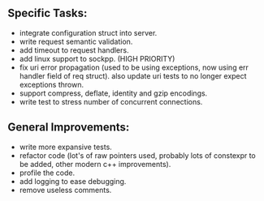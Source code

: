 Specific Tasks:
---------------

- integrate configuration struct into server.
- write request semantic validation.
- add timeout to request handlers.
- add linux support to sockpp. (HIGH PRIORITY)
- fix uri error propagation (used to be using exceptions, now using err handler field of req struct).
  also update uri tests to no longer expect exceptions thrown.
- support compress, deflate, identity and gzip encodings.
- write test to stress number of concurrent connections.

General Improvements:
---------------------

- write more expansive tests.
- refactor code (lot's of raw pointers used, probably lots of constexpr to be added, other modern c++ improvements).
- profile the code.
- add logging to ease debugging.
- remove useless comments.